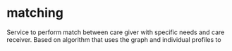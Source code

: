 # matching

Service to perform match between care giver with specific needs and care receiver. Based on algorithm that uses the graph and individual profiles to 

##